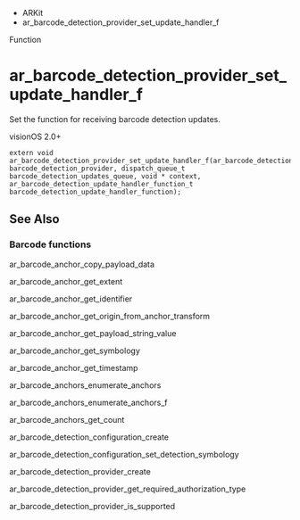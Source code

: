 

- ARKit
-  ar_barcode_detection_provider_set_update_handler_f 

Function

# ar_barcode_detection_provider_set_update_handler_f

Set the function for receiving barcode detection updates.

visionOS 2.0+

``` source
extern void ar_barcode_detection_provider_set_update_handler_f(ar_barcode_detection_provider_t barcode_detection_provider, dispatch_queue_t barcode_detection_updates_queue, void * context, ar_barcode_detection_update_handler_function_t barcode_detection_update_handler_function);
```

## See Also

### Barcode functions

ar_barcode_anchor_copy_payload_data

ar_barcode_anchor_get_extent

ar_barcode_anchor_get_identifier

ar_barcode_anchor_get_origin_from_anchor_transform

ar_barcode_anchor_get_payload_string_value

ar_barcode_anchor_get_symbology

ar_barcode_anchor_get_timestamp

ar_barcode_anchors_enumerate_anchors

ar_barcode_anchors_enumerate_anchors_f

ar_barcode_anchors_get_count

ar_barcode_detection_configuration_create

ar_barcode_detection_configuration_set_detection_symbology

ar_barcode_detection_provider_create

ar_barcode_detection_provider_get_required_authorization_type

ar_barcode_detection_provider_is_supported

